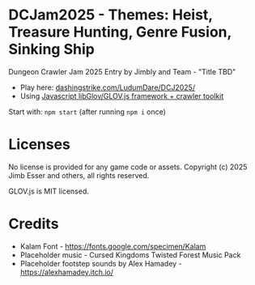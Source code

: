 DCJam2025 - Themes: Heist, Treasure Hunting, Genre Fusion, Sinking Ship
============================

Dungeon Crawler Jam 2025 Entry by Jimbly and Team - "Title TBD"

* Play here: [dashingstrike.com/LudumDare/DCJ2025/](http://www.dashingstrike.com/LudumDare/DCJ2025/)
* Using [Javascript libGlov/GLOV.js framework + crawler toolkit](https://github.com/Jimbly/glovjs/tree/crawler)

Start with: `npm start` (after running `npm i` once)

Licenses
========
No license is provided for any game code or assets.  Copyright (c) 2025 Jimb Esser and others, all rights reserved.

GLOV.js is MIT licensed.


Credits
=======

* Kalam Font - https://fonts.google.com/specimen/Kalam
* Placeholder music - Cursed Kingdoms Twisted Forest Music Pack
* Placeholder footstep sounds by Alex Hamadey - https://alexhamadey.itch.io/
